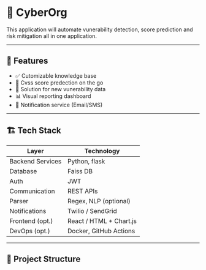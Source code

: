 # 🚀 CyberOrg

This application will automate vunerability detection, score prediction and risk mitigation all in one application.


---

## 📌 Features

- ✅ Cutomizable knowledge base
- 💸 Cvss score predection on the go
- 📲 Solution for new vunerability data
- 📊 Visual reporting dashboard
- 🔔 Notification service (Email/SMS)

---

## 🏗️ Tech Stack

| Layer             | Technology                    |
|------------------|-------------------------------|
| Backend Services | Python, flask                 |
| Database         | Faiss DB                      |
| Auth             | JWT                           |
| Communication    | REST APIs                     |
| Parser           | Regex, NLP (optional)         |
| Notifications    | Twilio / SendGrid             |
| Frontend (opt.)  | React / HTML + Chart.js       |
| DevOps (opt.)    | Docker, GitHub Actions        |

---

## 📁 Project Structure


